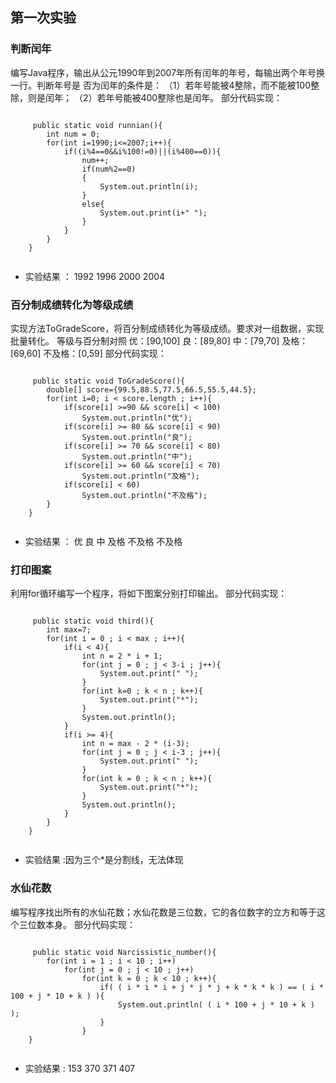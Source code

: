 ﻿## 第一次实验
### 判断闰年
编写Java程序，输出从公元1990年到2007年所有闰年的年号，每输出两个年号换一行。判断年号是
否为闰年的条件是：
（1）若年号能被4整除，而不能被100整除，则是闰年；
（2）若年号能被400整除也是闰年。
 部分代码实现：
 <pre><code>
	 public static void runnian(){
		int num = 0;
		for(int i=1990;i<=2007;i++){
			if((i%4==0&&i%100!=0)||(i%400==0)){
				num++;
				if(num%2==0)
				{
					System.out.println(i);
				}
				else{
					System.out.print(i+" ");
				}
			}
		}
	}
	</pre></code>
 - 实验结果	：
1992 1996
2000 2004
### 百分制成绩转化为等级成绩
实现方法ToGradeScore，将百分制成绩转化为等级成绩。要求对一组数据，实现批量转化。
等级与百分制对照
优：[90,100]
良：[89,80]
中：[79,70]
及格：[69,60]
不及格：[0,59]
部分代码实现：
 <pre><code>
	 public static void ToGradeScore(){
		double[] score={99.5,88.5,77.5,66.5,55.5,44.5};
		for(int i=0; i < score.length ; i++){
			if(score[i] >=90 && score[i] < 100)
				System.out.println("优");
			if(score[i] >= 80 && score[i] < 90)
				System.out.println("良");
			if(score[i] >= 70 && score[i] < 80)
				System.out.println("中");
			if(score[i] >= 60 && score[i] < 70)
				System.out.println("及格");
			if(score[i] < 60)
				System.out.println("不及格");
		}	
	}
	</pre></code>
 - 实验结果	：
 优
良
中
及格
不及格
不及格

### 打印图案
利用for循环编写一个程序，将如下图案分别打印输出。
部分代码实现：
 <pre><code>
	 public static void third(){
		int max=7;
		for(int i = 0 ; i < max ; i++){
			if(i < 4){
				int n = 2 * i + 1;
				for(int j = 0 ; j < 3-i ; j++){
					System.out.print(" ");
				}
				for(int k=0 ; k < n ; k++){
					System.out.print("*");
				}
				System.out.println();
			}
			if(i >= 4){
				int n = max - 2 * (i-3);
				for(int j = 0 ; j < i-3 ; j++){
					System.out.print(" ");
				}
				for(int k = 0 ; k < n ; k++){
					System.out.print("*");
				}
				System.out.println();
			}		
		}
	}
	</pre></code>
 - 实验结果	:因为三个*是分割线，无法体现
 

### 水仙花数
编写程序找出所有的水仙花数；水仙花数是三位数，它的各位数字的立方和等于这个三位数本身。
部分代码实现：
 <pre><code>
	 public static void Narcissistic_number(){
		for(int i = 1 ; i < 10 ; i++)
			for(int j = 0 ; j < 10 ; j++)
				for(int k = 0 ; k < 10 ; k++){
					if( ( i * i * i + j * j * j + k * k * k ) == ( i * 100 + j * 10 + k ) ){
						System.out.println( ( i * 100 + j * 10 + k ) );
					}
				}
	}
	</pre></code>
 - 实验结果	:
153
370
371
407

